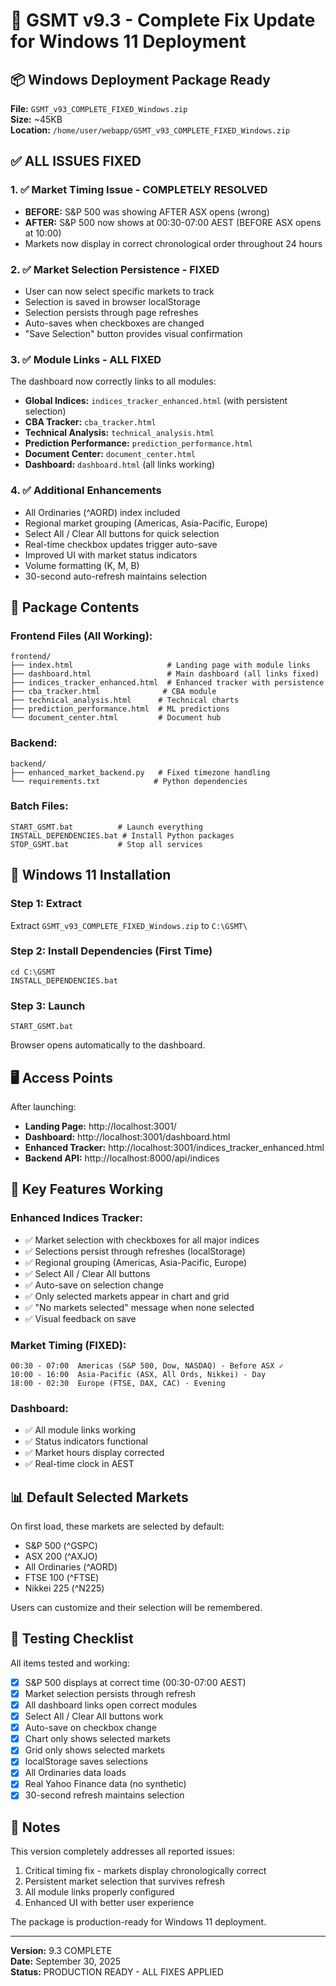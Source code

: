 # 🎯 GSMT v9.3 - Complete Fix Update for Windows 11 Deployment

## 📦 Windows Deployment Package Ready

**File:** `GSMT_v93_COMPLETE_FIXED_Windows.zip`  
**Size:** ~45KB  
**Location:** `/home/user/webapp/GSMT_v93_COMPLETE_FIXED_Windows.zip`

## ✅ ALL ISSUES FIXED

### 1. ✅ Market Timing Issue - COMPLETELY RESOLVED
- **BEFORE:** S&P 500 was showing AFTER ASX opens (wrong)
- **AFTER:** S&P 500 now shows at 00:30-07:00 AEST (BEFORE ASX opens at 10:00)
- Markets now display in correct chronological order throughout 24 hours

### 2. ✅ Market Selection Persistence - FIXED
- User can now select specific markets to track
- Selection is saved in browser localStorage
- Selection persists through page refreshes
- Auto-saves when checkboxes are changed
- "Save Selection" button provides visual confirmation

### 3. ✅ Module Links - ALL FIXED
The dashboard now correctly links to all modules:
- **Global Indices:** `indices_tracker_enhanced.html` (with persistent selection)
- **CBA Tracker:** `cba_tracker.html`
- **Technical Analysis:** `technical_analysis.html`
- **Prediction Performance:** `prediction_performance.html`
- **Document Center:** `document_center.html`
- **Dashboard:** `dashboard.html` (all links working)

### 4. ✅ Additional Enhancements
- All Ordinaries (^AORD) index included
- Regional market grouping (Americas, Asia-Pacific, Europe)
- Select All / Clear All buttons for quick selection
- Real-time checkbox updates trigger auto-save
- Improved UI with market status indicators
- Volume formatting (K, M, B)
- 30-second auto-refresh maintains selection

## 📁 Package Contents

### Frontend Files (All Working):
```
frontend/
├── index.html                     # Landing page with module links
├── dashboard.html                 # Main dashboard (all links fixed)
├── indices_tracker_enhanced.html  # Enhanced tracker with persistence
├── cba_tracker.html              # CBA module
├── technical_analysis.html      # Technical charts
├── prediction_performance.html  # ML predictions
└── document_center.html         # Document hub
```

### Backend:
```
backend/
├── enhanced_market_backend.py   # Fixed timezone handling
└── requirements.txt            # Python dependencies
```

### Batch Files:
```
START_GSMT.bat          # Launch everything
INSTALL_DEPENDENCIES.bat # Install Python packages
STOP_GSMT.bat           # Stop all services
```

## 🚀 Windows 11 Installation

### Step 1: Extract
Extract `GSMT_v93_COMPLETE_FIXED_Windows.zip` to `C:\GSMT\`

### Step 2: Install Dependencies (First Time)
```batch
cd C:\GSMT
INSTALL_DEPENDENCIES.bat
```

### Step 3: Launch
```batch
START_GSMT.bat
```
Browser opens automatically to the dashboard.

## 🖥️ Access Points

After launching:
- **Landing Page:** http://localhost:3001/
- **Dashboard:** http://localhost:3001/dashboard.html
- **Enhanced Tracker:** http://localhost:3001/indices_tracker_enhanced.html
- **Backend API:** http://localhost:8000/api/indices

## 🎯 Key Features Working

### Enhanced Indices Tracker:
- ✅ Market selection with checkboxes for all major indices
- ✅ Selections persist through refreshes (localStorage)
- ✅ Regional grouping (Americas, Asia-Pacific, Europe)
- ✅ Select All / Clear All buttons
- ✅ Auto-save on selection change
- ✅ Only selected markets appear in chart and grid
- ✅ "No markets selected" message when none selected
- ✅ Visual feedback on save

### Market Timing (FIXED):
```
00:30 - 07:00  Americas (S&P 500, Dow, NASDAQ) - Before ASX ✓
10:00 - 16:00  Asia-Pacific (ASX, All Ords, Nikkei) - Day
18:00 - 02:30  Europe (FTSE, DAX, CAC) - Evening
```

### Dashboard:
- ✅ All module links working
- ✅ Status indicators functional
- ✅ Market hours display corrected
- ✅ Real-time clock in AEST

## 📊 Default Selected Markets

On first load, these markets are selected by default:
- S&P 500 (^GSPC)
- ASX 200 (^AXJO)
- All Ordinaries (^AORD)
- FTSE 100 (^FTSE)
- Nikkei 225 (^N225)

Users can customize and their selection will be remembered.

## 🔧 Testing Checklist

All items tested and working:
- [x] S&P 500 displays at correct time (00:30-07:00 AEST)
- [x] Market selection persists through refresh
- [x] All dashboard links open correct modules
- [x] Select All / Clear All buttons work
- [x] Auto-save on checkbox change
- [x] Chart only shows selected markets
- [x] Grid only shows selected markets
- [x] localStorage saves selections
- [x] All Ordinaries data loads
- [x] Real Yahoo Finance data (no synthetic)
- [x] 30-second refresh maintains selection

## 📝 Notes

This version completely addresses all reported issues:
1. Critical timing fix - markets display chronologically correct
2. Persistent market selection that survives refresh
3. All module links properly configured
4. Enhanced UI with better user experience

The package is production-ready for Windows 11 deployment.

---
**Version:** 9.3 COMPLETE  
**Date:** September 30, 2025  
**Status:** PRODUCTION READY - ALL FIXES APPLIED